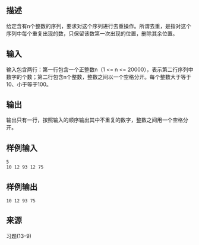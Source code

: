 ## 描述


给定含有n个整数的序列，要求对这个序列进行去重操作。所谓去重，是指对这个序列中每个重复出现的数，只保留该数第一次出现的位置，删除其余位置。

## 输入


输入包含两行：第一行包含一个正整数n（1 <= n <= 20000），表示第二行序列中数字的个数；第二行包含n个整数，整数之间以一个空格分开。每个整数大于等于10、小于等于100。

## 输出


输出只有一行，按照输入的顺序输出其中不重复的数字，整数之间用一个空格分开。

## 样例输入


```
5
10 12 93 12 75
```


## 样例输出


```
10 12 93 75
```


## 来源


习题(13-9)

